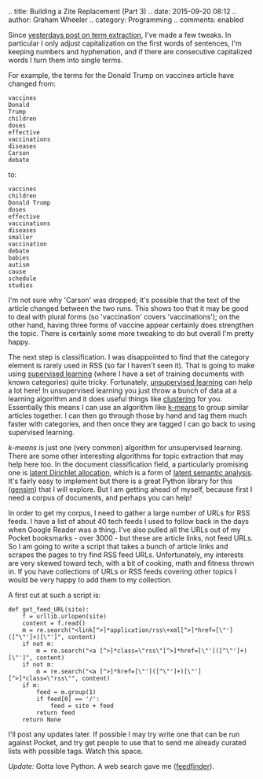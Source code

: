 .. title: Building a Zite Replacement (Part 3)
.. date: 2015-09-20 08:12
.. author: Graham Wheeler
.. category: Programming
.. comments: enabled


Since [yesterdays post on term extraction](http://www.grahamwheeler.com/posts/zite-replacement-2.html), I've made a few tweaks. In particular I only adjust capitalization on the first words of sentences, I'm keeping numbers and hyphenation, and if there are consecutive capitalized words I turn them into single terms.

For example, the terms for the Donald Trump on vaccines article have changed from:

    vaccines
    Donald
    Trump
    children
    doses
    effective
    vaccinations
    diseases
    Carson
    debate

to:

    vaccines
    children
    Donald Trump
    doses
    effective
    vaccinations
    diseases
    smaller
    vaccination
    debate
    babies
    autism
    cause
    schedule
    studies

I'm not sure why 'Carson' was dropped; it's possible that the text of the article changed between the two runs. This shows too that it may be good to deal with plural forms (so 'vaccination' covers 'vaccinations'); on the other hand, having three forms of vaccine appear certainly does strengthen the topic. There is certainly some more tweaking to do but overall I'm pretty happy.

The next step is classification. I was disappointed to find that the category element is rarely used in RSS (so far I haven't seen it). That is going to make using [supervised learning](https://en.wikipedia.org/wiki/Supervised_learning) (where I have a set of training documents with known categories) quite tricky. Fortunately, [unsupervised learning](https://en.wikipedia.org/wiki/Unsupervised_learning) can help a lot here! In unsupervised learning you just throw a bunch of data at a learning algorithm and it does useful things like [clustering](https://en.wikipedia.org/wiki/Cluster_analysis) for you. Essentially this means I can use an algorithm like [k-means](https://en.wikipedia.org/wiki/K-means_clustering) to group similar articles together. I can then go through those by hand and tag them much faster with categories, and then once they are tagged I can go back to using supervised learning.

*k-means* is just one (very common) algorithm for unsupervised learning. There are some other interesting algorithms for topic extraction that may help here too. In the document classification field, a particularly promising one is [latent Dirichlet allocation](https://en.wikipedia.org/wiki/Latent_Dirichlet_allocation),  which is a form of [latent semantic analysis](https://en.wikipedia.org/wiki/Latent_semantic_analysis). It's fairly easy to implement but there is a great Python library for this ([gensim](https://radimrehurek.com/gensim/)) that I will explore. But I am getting ahead of myself, because first I need a corpus of documents, and perhaps you can help!

In order to get my corpus, I need to gather a large number of URLs for RSS feeds. I have a list of about 40 tech feeds I used to follow back in the days when Google Reader was a thing. I've also pulled all the URLs out of my Pocket booksmarks - over 3000 - but these are article links, not feed URLs. So I am going to write a script that takes a bunch of article links and scrapes the pages to try find RSS feed URLs. Unfortunately, my interests are very skewed toward tech, with a bit of cooking, math and fitness thrown in. If you have collections of URLs or RSS feeds covering other topics I would be very happy to add them to my collection.

A first cut at such a script is:


    def get_feed_URL(site):
        f = urllib.urlopen(site)
        content = f.read()
        m = re.search("<link[^>]*application/rss\+xml[^>]*href=[\"']([^\"']+)[\"']", content)
        if not m:
            m = re.search("<a [^>]*class=\"rss\"[^>]*href=[\"']([^\"']+)[\"']", content)
        if not m:
            m = re.search("<a [^>]*href=[\"']([^\"']+)[\"'][^>]*class=\"rss\"", content)        
        if m:
            feed = m.group(1)
            if feed[0] == '/':
                feed = site + feed
            return feed
        return None


I'll post any updates later. If possible I may try write one that can be run against Pocket, and try get people to use that to send me already curated lists with possible tags. Watch this space.

*Update:* Gotta love Python. A web search gave me ([feedfinder](http://www.aaronsw.com/2002/feedfinder/feedfinder.py)).


